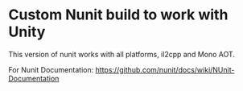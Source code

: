 ﻿# Custom Nunit build to work with Unity

This version of nunit works with all platforms, il2cpp and Mono AOT.

For Nunit Documentation:
https://github.com/nunit/docs/wiki/NUnit-Documentation
